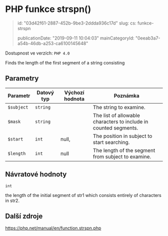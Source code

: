 PHP funkce strspn()
===================

> id: "03d42f61-2887-452b-9be3-2ddda936c17d"
> slug:
> 	cs: funkce-strspn
> 
> publicationDate: "2019-09-11 10:04:03"
> mainCategoryId: "0eeab3a7-a54b-46db-a253-ca6100145648"

Dostupnost ve verzích: `PHP 4.0`

Finds the length of the first segment of a string consisting


Parametry
--------------

| Parametr | Datový typ | Výchozí hodnota | Poznámka |
|-----|-----|-----|-----|
| `$subject` | `string` |  | The string to examine. |
| `$mask` | `string` |  | The list of allowable characters to include in counted segments. |
| `$start` | `int` | null, | The position in subject to start searching. |
| `$length` | `int` | null | The length of the segment from subject to examine. |


Návratové hodnoty
----------------

`int`

the length of the initial segment of str1
which consists entirely of characters in str2.

Další zdroje
------------

https://php.net/manual/en/function.strspn.php

